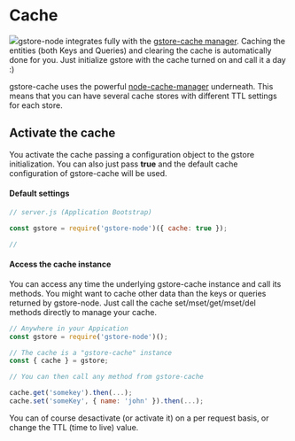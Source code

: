 # Cache

![](https://github.com/sebelga/gstore-cache/raw/master/logo/logo.gif)gstore-node integrates fully with the [gstore-cache manager](https://github.com/sebelga/gstore-cache). Caching the entities \(both Keys and Queries\) and clearing the cache is automatically done for you. Just initialize gstore with the cache turned on and call it a day :\)

gstore-cache uses the powerful [node-cache-manager](https://github.com/BryanDonovan/node-cache-manager) underneath. This means that you can have several cache stores with different TTL settings for each store.

## Activate the cache

You activate the cache passing a configuration object to the gstore initialization. You can also just pass **true** and the default cache configuration of gstore-cache will be used.

#### Default settings

```js
// server.js (Application Bootstrap)

const gstore = require('gstore-node')({ cache: true }); 

//
```

#### Access the cache instance

You can access any time the underlying gstore-cache instance and call its methods. You might want to cache other data than the keys or queries returned by gstore-node. Just call the cache set/mset/get/mset/del methods directly to manage your cache.

```js
// Anywhere in your Appication
const gstore = require('gstore-node')();

// The cache is a "gstore-cache" instance
const { cache } = gstore;

// You can then call any method from gstore-cache

cache.get('somekey').then(...);
cache.set('someKey', { name: 'john' }).then(...);
```

You can of course desactivate \(or activate it\) on a per request basis, or change the TTL \(time to live\) value.

